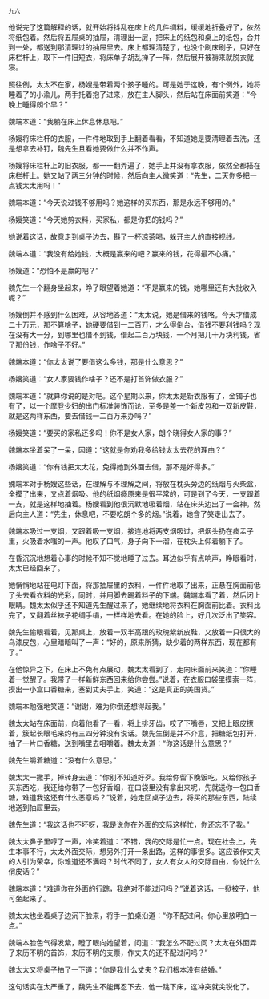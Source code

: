     九六 

   他说完了这篇解释的话，就开始将抖乱在床上的几件绸料，缓缓地折叠好了，依然将纸包着。然后将五屉桌的抽屉，清理出一层，把床上的纸包和桌上的纸包，合并到一处，都送到那清理过的抽屉里去。床上都理清楚了，也没个刷床刷子，只好在床栏杆上，取下一件旧短衣，将床单子胡乱掸了一阵，然后展开被褥来就脱衣就寝。

   照往例，太太不在家，杨嫂是带着两个孩子睡的。可是她于这晚，有个例外，她将睡着了的小渝儿，两手托着抱了进来，放在主人脚头，然后站在床面前笑道：“今晚上睡得朗个早？”

   魏端本道：“我躺在床上休息休息吧。”

   杨嫂将床栏杆的衣服，一件件地取到手上翻着看看，不知道她是要清理着去洗，还是想拿去补钉，魏先生且看她要做什么并不作声。

   杨嫂将床栏杆上的旧衣服，都一一翻弄遍了，她手上并没有拿衣服，依然全都搭在床栏杆上。她又站了两三分钟的时候，然后向主人微笑道：“先生，二天你多把一点钱太太用吗！”

   魏端本道：“今天说过钱不够用吗？她这样的买东西，那是永远不够用的。”

   杨嫂笑道：“今天她剪衣料，买家私，都是你把的钱吗？”

   她说着这话，故意走到桌子边去，斟了一杯凉茶喝，躲开主人的直接视线。

   魏端本道：“我没有给她钱，大概是赢来的吧？赢来的钱，花得最不心痛。”

   杨嫂道：“恐怕不是赢的吧？”

   魏先生一个翻身坐起来，睁了眼望着她道：“不是赢来的钱，她哪里还有大批收入呢？”

   杨嫂倒并不感到什么困难，从容地答道：“太太说，她是借来的钱咯。今天才借成二十万元，那不算啥子，她硬要借到一二百万，才么得倒台，借钱不要利钱吗？现在没有大一分，到哪里也借不到钱，借起二百万块钱，一个月把几十万块利钱，省了那份钱，作啥子不好。”

   魏端本道：“你太太说了要借这么多钱，那是什么意思？”

   杨嫂笑道：“女人家要钱作啥子？还不是打首饰做衣服？”

   魏端本道：“就算你说的是对吧。这个星期以来，你太太是新衣服有了，金镯子也有了，以一个摩登少妇的出门标准装饰而论，至多是差一个新皮包和一双新皮鞋，就是这两样东西，要去借钱一二百万来办吗？”

   杨嫂笑道：“要买的家私还多吗！你不是女人家，朗个晓得女人家的事？”

   魏端本坐着呆了一呆，因道：“这就是你劝我多给钱太太去花的理由？”

   杨嫂笑道：“你有钱把太太花，免得她到外面去借，那不是好得多。”

   媿端本对于杨嫂这些话，在理解与不理解之间，将放在枕头旁边的纸烟与火柴盒，全摸了出来，又点着烟吸。他的纸烟瘾原来是很平常的，可是到了今天，一支跟着一支，就是这样地抽着。杨嫂看到他很沉默地吸着烟，站在床头边出了一会神，然后向主人道：“先生，休息吧，不要吃朗个多的烟。”说着，她含了笑走出去了。

   魏端本吸过一支烟，又跟着吸一支烟，接连地将两支烟吸过，把烟头扔在痰盂子里，火吸着水嗤的一声。他叹了口气，身子向下一溜，在枕头上仰着躺下了。

   在昏沉沉地想着心事的时候不知不觉地睡了过去。耳边似乎有点响声，睁眼看时，太太已经回来了。

   她悄悄地站在电灯下面，将那抽屉里的衣料，一件件地取了出来，正悬在胸面前低了头去看衣料的光彩，同时，并用脚去踢着料子的下端。魏端本看了着，然后闭上眼睛。魏太太似乎还不知道先生醒过来了，她继续地将衣料在胸面前比着。衣料比完了，又翻着丝袜子花绸手绢，一样样地去看。在她的脸上，好几次泛出了笑容。

   魏先生偷眼看着，见那桌上，放着一双半高跟的玫瑰紫新皮鞋，又放着一只很大的乌漆皮包，心里暗暗叫了一声：“好的，原来所猜，缺少着的两样东西，现在都有了。”

   在他惊异之下，在床上不免有点展动，魏太太看到了，走向床面前来笑道：“你睡着一觉醒了。我带了一样新鲜东西回来给你尝尝。”说着，在衣服口袋里摸索一阵，摸出一小盒口香糖来，塞到丈夫手上，笑道：“这是真正的美国货。”

   魏端本勉强地笑道：“谢谢，难为你倒还想得起我。”

   魏太太站在床面前，向着他看了一看，将上排牙齿，咬了下嘴唇，又把上眼皮撩着，簇起长眼毛来约有三四分钟没有说话。魏先生倒是并不介意，把糖纸包打开，抽了一片口香糖，送到嘴里去咀嚼着。魏太太道：“你这话是什么意思？”

   魏先生嚼着糖道：“没有什么意思。”

   魏太太一撒手，掉转身去道：“你别不知道好歹。我给你留下晚饭吃，又给你孩子买东西吃，我还给你带了一包好香烟，在口袋里没有拿出来呢，先就送你一包口香糖，难道我这还有什么恶意吗？”说着，她走回桌子边去，将买的那些东西，陆续地送到抽屉里去。

   魏先生道：“我这话也不坏呀，我是说你在外面的交际这样忙，你还忘不了我。”

   魏太太鼻子里哼了一声，冷笑着道：“不错，我的交际是忙一点。现在社会上，先生本事不行，太太外面交际，想另外打开一条出路，这样的事很多。这应该作丈夫的人引为荣幸，你难道还不满吗？时代不同了，女人有女人的交际自由，你说什么俏皮话？”

   魏端本道：“难道你在外面的行踪，我绝对不能过问吗？”说着这话，一掀被子，他可坐起来了。

   魏太太也坐着桌子边沉下脸来，将手一拍桌沿道：“你不配过问。你心里放明白一点。”

   魏端本脸色气得发紫，瞪了眼向她望着，问道：“我怎么不配过问？太太在外面弄了来历不明的首饰，来历不明的支票，作丈夫的还不配过问吗？”

   魏太太又将桌子拍了一下道：“你是我什么丈夫？我们根本没有结婚。”

   这句话实在太严重了，魏先生不能再忍下去，他一跳下床，这冲突就尖锐化了。

